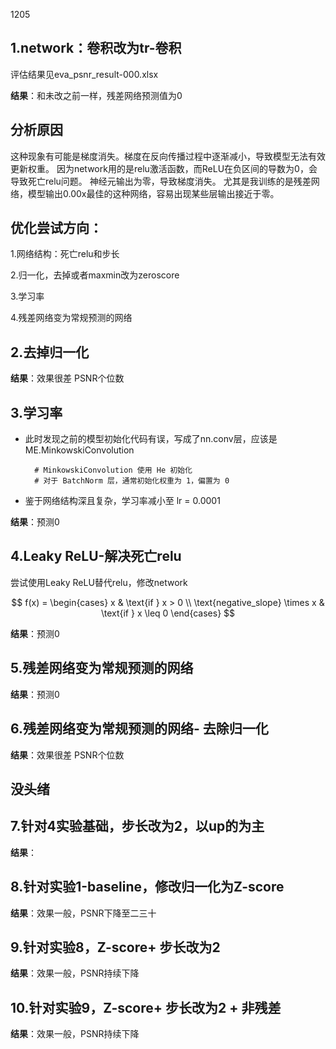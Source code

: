 1205

## 1.network：卷积改为tr-卷积
评估结果见eva_psnr_result-000.xlsx

**结果**：和未改之前一样，残差网络预测值为0

## 分析原因
这种现象有可能是梯度消失。梯度在反向传播过程中逐渐减小，导致模型无法有效更新权重。
因为network用的是relu激活函数，而ReLU在负区间的导数为0，会导致死亡relu问题。
神经元输出为零，导致梯度消失。
尤其是我训练的是残差网络，模型输出0.00x最佳的这种网络，容易出现某些层输出接近于零。


## 优化尝试方向：
1.网络结构：死亡relu和步长

2.归一化，去掉或者maxmin改为zeroscore

3.学习率

4.残差网络变为常规预测的网络


## 2.去掉归一化

**结果**：效果很差  PSNR个位数

## 3.学习率
- 此时发现之前的模型初始化代码有误，写成了nn.conv层，应该是ME.MinkowskiConvolution

        # MinkowskiConvolution 使用 He 初始化
        # 对于 BatchNorm 层，通常初始化权重为 1，偏置为 0
- 鉴于网络结构深且复杂，学习率减小至 lr = 0.0001

**结果**：预测0

## 4.Leaky ReLU-解决死亡relu

尝试使用Leaky ReLU替代relu，修改network

$$
f(x) = 
\begin{cases} 
x & \text{if } x > 0 \\
\text{negative_slope} \times x & \text{if } x \leq 0 
\end{cases}
$$

**结果**：预测0

## 5.残差网络变为常规预测的网络

**结果**：预测0


## 6.残差网络变为常规预测的网络- 去除归一化

**结果**：效果很差  PSNR个位数



## 没头绪

## 7.针对4实验基础，步长改为2，以up的为主

**结果**：


## 8.针对实验1-baseline，修改归一化为Z-score

**结果**：效果一般，PSNR下降至二三十

## 9.针对实验8，Z-score+ 步长改为2

**结果**：效果一般，PSNR持续下降


## 10.针对实验9，Z-score+ 步长改为2 + 非残差

**结果**：效果一般，PSNR持续下降